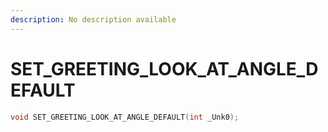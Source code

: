 ```yaml
---
description: No description available 
---
```


# SET_GREETING_LOOK_AT_ANGLE_DEFAULT

```cpp
void SET_GREETING_LOOK_AT_ANGLE_DEFAULT(int _Unk0);
```